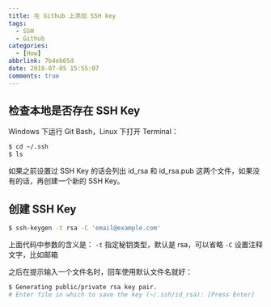 ```yaml
---
title: 在 Github 上添加 SSH key
tags:
  - SSH
  - Github
categories:
  - [How]
abbrlink: 7b4eb65d
date: 2018-07-05 15:55:07
comments: true
---
```


## 检查本地是否存在 SSH Key

Windows 下运行 Git Bash，Linux 下打开 Terminal：

``` bash
$ cd ~/.ssh
$ ls
```

如果之前设置过 SSH Key 的话会列出 id_rsa 和 id_rsa.pub 这两个文件，如果没有的话，再创建一个新的 SSH Key。

<!-- more -->

## 创建 SSH Key

``` bash
$ ssh-keygen -t rsa -C 'email@example.com'
```

上面代码中参数的含义是：
`-t` 指定秘钥类型，默认是 rsa，可以省略
`-C` 设置注释文字，比如邮箱

之后在提示输入一个文件名时，回车使用默认文件名就好：

``` bash
$ Generating public/private rsa key pair.
# Enter file in which to save the key (~/.ssh/id_rsa): [Press Enter]
```
